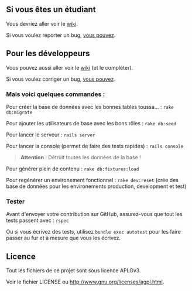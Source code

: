 ## Si vous êtes un étudiant

Vous devriez aller voir le [wiki](https://github.com/Ung-UTT/Site-etu-v9/wiki).

Si vous voulez reporter un bug, [vous pouvez](https://github.com/Ung-UTT/Site-etu-v9/issues/new).

## Pour les développeurs

Vous pouvez aussi aller voir le [wiki](https://github.com/Ung-UTT/Site-etu-v9/wiki) (et le compléter).

Si vous voulez corriger un bug, [vous pouvez](https://github.com/Ung-UTT/Site-etu-v9/issues).

### Mais voici quelques commandes :

Pour créer la base de données avec les bonnes tables toussa… : `rake db:migrate`

Pour ajouter les utilisateurs de base avec les bons rôles : `rake db:seed`

Pour lancer le serveur : `rails server`

Pour lancer la console (permet de faire des tests rapides) : `rails console`

> **Attention** : Détruit toutes les données de la base !

Pour générer plein de contenu : `rake db:fixtures:load`

Pour regénérer un environement fonctionnel : `rake dev:reset` (crée des
base de données pour les environements production, development et test)

### Tester

Avant d'envoyer votre contribution sur GitHub, assurez-vous que tout les tests passent avec : `rspec`

Ou si vous écrivez des tests, utilisez `bundle exec autotest` pour les faire passer au fur et
à mesure que vous les écrivez.

## Licence

Tout les fichiers de ce projet sont sous licence APLGv3.

Voir le fichier LICENSE ou <http://www.gnu.org/licenses/agpl.html>.

